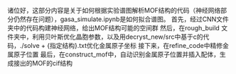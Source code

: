 诸位好，这部分内容是关于如何根据实验谱图解析MOF结构的代码（神经网络部分仍然存在问题），gasa_simulate.ipynb是如何拟合谱图。
首先，经过CNN文件夹中的代码构建神经网络，给出MOF结构可能的空间群
然后，在rough_build 文件夹中，利用贝叶斯优化晶胞参数，以及用decryst_new/src中基于c的代码，./solve + {指定结构}.txt优化金属原子坐标
接下来，在refine_code中精修金属原子位置
最后，在construct_mof中，自动识别金属原子位置并插入配体，生成接出的MOF的cif结构

